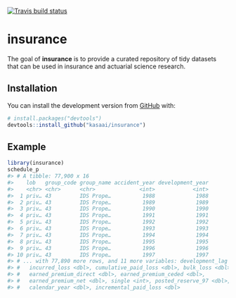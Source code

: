 
<!-- README.md is generated from README.Rmd. Please edit that file -->

[![Travis build
status](https://travis-ci.org/kasaai/insurance.svg?branch=master)](https://travis-ci.org/kasaai/insurance)

# insurance

The goal of **insurance** is to provide a curated repository of tidy
datasets that can be used in insurance and actuarial science research.

## Installation

You can install the development version from
[GitHub](https://github.com/) with:

``` r
# install.packages("devtools")
devtools::install_github("kasaai/insurance")
```

## Example

``` r
library(insurance)
schedule_p
#> # A tibble: 77,900 x 16
#>    lob   group_code group_name accident_year development_year
#>    <chr> <chr>      <chr>              <int>            <int>
#>  1 priv… 43         IDS Prope…          1988             1988
#>  2 priv… 43         IDS Prope…          1989             1989
#>  3 priv… 43         IDS Prope…          1990             1990
#>  4 priv… 43         IDS Prope…          1991             1991
#>  5 priv… 43         IDS Prope…          1992             1992
#>  6 priv… 43         IDS Prope…          1993             1993
#>  7 priv… 43         IDS Prope…          1994             1994
#>  8 priv… 43         IDS Prope…          1995             1995
#>  9 priv… 43         IDS Prope…          1996             1996
#> 10 priv… 43         IDS Prope…          1997             1997
#> # ... with 77,890 more rows, and 11 more variables: development_lag <int>,
#> #   incurred_loss <dbl>, cumulative_paid_loss <dbl>, bulk_loss <dbl>,
#> #   earned_premium_direct <dbl>, earned_premium_ceded <dbl>,
#> #   earned_premium_net <dbl>, single <int>, posted_reserve_97 <dbl>,
#> #   calendar_year <dbl>, incremental_paid_loss <dbl>
```
